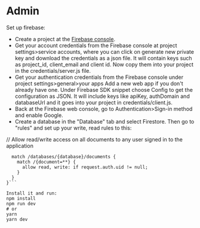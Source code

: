 # Admin
Set up firebase:

- Create a project at the [Firebase console](https://console.firebase.google.com).
- Get your account credentials from the Firebase console at project settings>service accounts, where you can click on generate new private key and download the credentials as a json file. It will contain keys such as project_id, client_email and client id. Now copy them into your project in the credentials/server.js file.
- Get your authentication credentials from the Firebase console under project settings>general>your apps Add a new web app if you don't already have one. Under Firebase SDK snippet choose Config to get the configuration as JSON. It will include keys like apiKey, authDomain and databaseUrl and it goes into your project in credentials/client.js.
- Back at the Firebase web console, go to Authentication>Sign-in method and enable Google.
- Create a database in the "Database" tab and select Firestore. Then go to "rules" and set up your write, read rules to this:

// Allow read/write access on all documents to any user signed in to the application
```service cloud.firestore {
  match /databases/{database}/documents {
    match /{document=**} {
      allow read, write: if request.auth.uid != null;
    }
  }
}```

Install it and run:
npm install
npm run dev
# or
yarn
yarn dev
